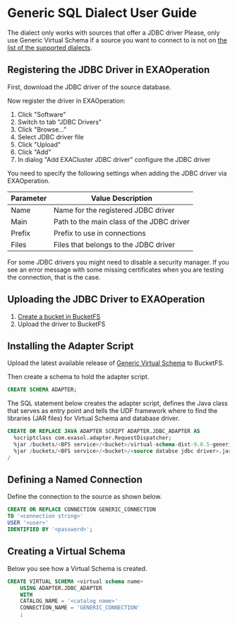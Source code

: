 # Generic SQL Dialect User Guide

The dialect only works with sources that offer a JDBC driver
Please, only use Generic Virtual Schema if a source you want to connect to is not on [the list of the supported dialects](https://docs.exasol.com/database_concepts/virtual_schema/supported_data_sources.htm).

## Registering the JDBC Driver in EXAOperation

First, download the JDBC driver of the source database.

Now register the driver in EXAOperation:

1. Click "Software"
1. Switch to tab "JDBC Drivers"
1. Click "Browse..."
1. Select JDBC driver file
1. Click "Upload"
1. Click "Add"
1. In dialog "Add EXACluster JDBC driver" configure the JDBC driver

You need to specify the following settings when adding the JDBC driver via EXAOperation.

| Parameter | Value Description                         |
|-----------|-------------------------------------------|
| Name      | Name for the registered JDBC driver       |
| Main      | Path to the main class of the JDBC driver |
| Prefix    | Prefix to use in connections              |
| Files     | Files that belongs to the JDBC driver     |

For some JDBC drivers you might need to disable a security manager. 
If you see an error message with some missing certificates when you are testing the connection, that is the case.

## Uploading the JDBC Driver to EXAOperation

1. [Create a bucket in BucketFS](https://docs.exasol.com/administration/on-premise/bucketfs/create_new_bucket_in_bucketfs_service.htm)
1. Upload the driver to BucketFS

## Installing the Adapter Script

Upload the latest available release of [Generic Virtual Schema](https://github.com/exasol/generic-virtual-schema/releases) to BucketFS.

Then create a schema to hold the adapter script.

```sql
CREATE SCHEMA ADAPTER;
```

The SQL statement below creates the adapter script, defines the Java class that serves as entry point and tells the UDF framework where to find the libraries (JAR files) for Virtual Schema and database driver.

```sql
CREATE OR REPLACE JAVA ADAPTER SCRIPT ADAPTER.JDBC_ADAPTER AS
  %scriptclass com.exasol.adapter.RequestDispatcher;
  %jar /buckets/<BFS service>/<bucket>/virtual-schema-dist-9.0.5-generic-2.0.1.jar;
  %jar /buckets/<BFS service>/<bucket>/<source databse jdbc driver>.jar;
/
```

## Defining a Named Connection

Define the connection to the source as shown below.

```sql
CREATE OR REPLACE CONNECTION GENERIC_CONNECTION
TO '<connection string>'
USER '<user>'
IDENTIFIED BY '<password>';
```

## Creating a Virtual Schema

Below you see how a Virtual Schema is created.

```sql
CREATE VIRTUAL SCHEMA <virtual schema name>
	USING ADAPTER.JDBC_ADAPTER 
	WITH
	CATALOG_NAME = '<catalog name>'
	CONNECTION_NAME = 'GENERIC_CONNECTION'
	;
```
